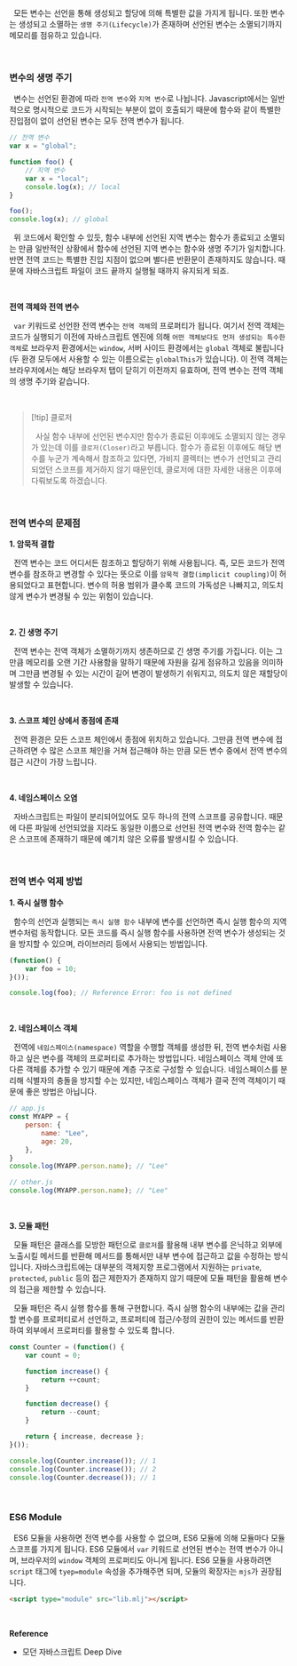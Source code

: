 
&nbsp;&nbsp;모든 변수는 선언을 통해 생성되고 할당에 의해 특별한 값을 가지게 됩니다. 또한 변수는 생성되고 소멸하는 `생명 주기(Lifecycle)`가 존재하며 선언된 변수는 소멸되기까지 메모리를 점유하고 있습니다.

<br>

### 변수의 생명 주기

&nbsp;&nbsp;변수는 선언된 환경에 따라 `전역 변수`와 `지역 변수`로 나뉩니다. Javascript에서는 일반적으로 명시적으로 코드가 시작되는 부분이 없이 호출되기 때문에 함수와 같이 특별한 진입점이 없이 선언된 변수는 모두 전역 변수가 됩니다.

```javascript
// 전역 변수
var x = "global";

function foo() {
	// 지역 변수
	var x = "local";
	console.log(x); // local
}

foo();
console.log(x); // global
```


&nbsp;&nbsp;위 코드에서 확인할 수 있듯, 함수 내부에 선언된 지역 변수는 함수가 종료되고 소멸되는 만큼 일반적인 상황에서 함수에 선언된 지역 변수는 함수와 생명 주기가 일치합니다. 반면 전역 코드는 특별한 진입 지점이 없으며 별다른 반환문이 존재하지도 않습니다. 때문에 자바스크립트 파일이 코드 끝까지 실행될 때까지 유지되게 되죠. 

<br>

**전역 객체와 전역 변수**

&nbsp;&nbsp;`var` 키워드로 선언한 전역 변수는 `전역 객체`의 프로퍼티가 됩니다. 여기서 전역 객체는 코드가 실행되기 이전에 자바스크립트 엔진에 의해 `어떤 객체보다도 먼저 생성되는 특수한 객체`로 브라우저 환경에서는 `window`, 서버 사이드 환경에서는 `global` 객체로 불립니다(두 환경 모두에서 사용할 수 있는 이름으로는 `globalThis`가 있습니다). 이 전역 객체는 브라우저에서는 해당 브라우저 탭이 닫히기 이전까지 유효하며, 전역 변수는 전역 객체의 생명 주기와 같습니다.

<br>

>[!tip] 클로저
>
>&nbsp;&nbsp;사실 함수 내부에 선언된 변수지만 함수가 종료된 이후에도 소멸되지 않는 경우가 있는데 이를 `클로저(Closer)`라고 부릅니다. 함수가 종료된 이후에도 해당 변수를 누군가 계속해서 참조하고 있다면, 가비지 콜렉터는 변수가 선언되고 관리되었던 스코프를 제거하지 않기 때문인데, 클로저에 대한 자세한 내용은 이후에 다뤄보도록 하겠습니다.

<br>

### 전역 변수의 문제점

**1. 암묵적 결합**

&nbsp;&nbsp;전역 변수는 코드 어디서든 참조하고 할당하기 위해 사용됩니다. 즉, 모든 코드가 전역 변수를 참조하고 변경할 수 있다는 뜻으로 이를 `암묵적 결합(implicit coupling)`이 허용되었다고 표현합니다. 변수의 허용 범위가 클수록 코드의 가독성은 나빠지고, 의도치 않게 변수가 변경될 수 있는 위험이 있습니다.

<br>

**2. 긴 생명 주기**

&nbsp;&nbsp;전역 변수는 전역 객체가 소멸하기까지 생존하므로 긴 생명 주기를 가집니다. 이는 그만큼 메모리를 오랜 기간 사용함을 말하기 때문에 자원을 길게 점유하고 있음을 의미하며 그만큼 변경될 수 있는 시간이 길어 변경이 발생하기 쉬워지고, 의도치 않은 재할당이 발생할 수 있습니다.

<br>

**3. 스코프 체인 상에서 종점에 존재**

&nbsp;&nbsp;전역 환경은 모든 스코프 체인에서 종점에 위치하고 있습니다. 그만큼 전역 변수에 접근하려면 수 많은 스코프 체인을 거쳐 접근해야 하는 만큼 모든 변수 중에서 전역 변수의 접근 시간이 가장 느립니다.

<br>

**4. 네임스페이스 오염**

&nbsp;&nbsp;자바스크립트는 파일이 분리되어있어도 모두 하나의 전역 스코프를 공유합니다. 때문에 다른 파일에 선언되었을 지라도 동일한 이름으로 선언된 전역 변수와 전역 함수는 같은 스코프에 존재하기 때문에 예기치 않은 오류를 발생시킬 수 있습니다.

<br>

### 전역 변수 억제 방법

**1. 즉시 실행 함수**

&nbsp;&nbsp;함수의 선언과 실행되는 `즉시 실행 함수` 내부에 변수를 선언하면 즉시 실행 함수의 지역 변수처럼 동작합니다. 모든 코드를 즉시 실행 함수를 사용하면 전역 변수가 생성되는 것을 방지할 수 있으며, 라이브러리 등에서 사용되는 방법입니다.

```javascript
(function() {
	var foo = 10;
}());

console.log(foo); // Reference Error: foo is not defined
```

<br>

**2. 네임스페이스 객체**

&nbsp;&nbsp;전역에 `네임스페이스(namespace)` 역할을 수행할 객체를 생성한 뒤, 전역 변수처럼 사용하고 싶은 변수를 객체의 프로퍼티로 추가하는 방법입니다. 네임스페이스 객체 안에 또 다른 객체를 추가할 수 있기 때문에 계층 구조로 구성할 수 있습니다. 네임스페이스를 분리해 식별자의 충돌을 방지할 수는 있지만, 네임스페이스 객체가 결국 전역 객체이기 때문에 좋은 방법은 아닙니다.

```javascript
// app.js
const MYAPP = {
	person: {
		name: "Lee",
		age: 20,
	},
}
console.log(MYAPP.person.name); // "Lee"

// other.js
console.log(MYAPP.person.name); // "Lee"
```

<br>

**3. 모듈 패턴**

&nbsp;&nbsp;모듈 패턴은 클래스를 모방한 패턴으로 `클로저`를 활용해 내부 변수를 은닉하고 외부에 노출시킬 메서드를 반환해 메서드를 통해서만 내부 변수에 접근하고 값을 수정하는 방식입니다. 자바스크립트에는 대부분의 객체지향 프로그램에서 지원하는 `private`, `protected`, `public` 등의 접근 제한자가 존재하지 않기 때문에 모듈 패턴을 활용해 변수의 접근을 제한할 수 있습니다.

&nbsp;&nbsp;모듈 패턴은 즉시 실행 함수를 통해 구현합니다. 즉시 실행 함수의 내부에는 값을 관리할 변수를 프로퍼티로서 선언하고, 프로퍼티에 접근/수정의 권한이 있는 메서드를 반환하여 외부에서 프로퍼티를 활용할 수 있도록 합니다.

```javascript
const Counter = (function() {
	var count = 0;

	function increase() {
		return ++count;
	}

	function decrease() {
		return --count;
	}

	return { increase, decrease };
}());

console.log(Counter.increase()); // 1
console.log(Counter.increase()); // 2
console.log(Counter.decrease()); // 1
```

<br>

### ES6 Module

&nbsp;&nbsp;ES6 모듈을 사용하면 전역 변수를 사용할 수 없으며, ES6 모듈에 의해 모듈마다 모듈 스코프를 가지게 됩니다. ES6 모듈에서 `var` 키워드로 선언된 변수는 전역 변수가 아니며, 브라우저의 `window` 객체의 프로퍼티도 아니게 됩니다. ES6 모듈을 사용하려면 `script` 태그에 `tyep=module` 속성을 추가해주면 되며, 모듈의 확장자는 `mjs`가 권장됩니다.

```html
<script type="module" src="lib.mlj"></script>
```

<br>

**Reference**

- 모던 자바스크립트 Deep Dive